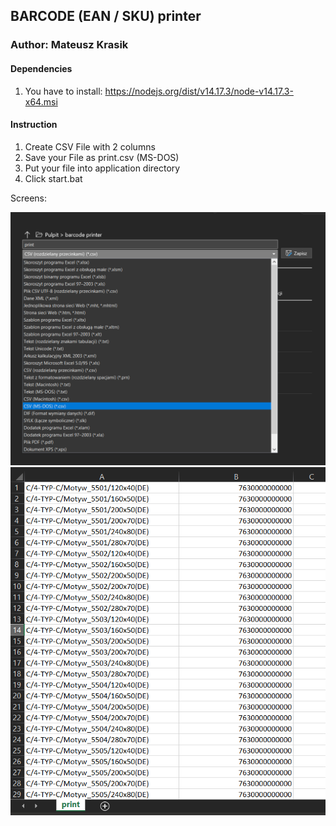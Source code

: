 ## BARCODE (EAN / SKU) printer

### Author: Mateusz Krasik

#### Dependencies
1. You have to install: https://nodejs.org/dist/v14.17.3/node-v14.17.3-x64.msi

#### Instruction

1. Create CSV File with 2 columns
2. Save your File as print.csv (MS-DOS) 
3. Put your file into application directory 
4. Click start.bat


Screens:

![save_format](https://raw.githubusercontent.com/SathMenthu/barcode-printer/main/img/format.png)
![file_format](https://raw.githubusercontent.com/SathMenthu/barcode-printer/main/img/file_format.jpg)


